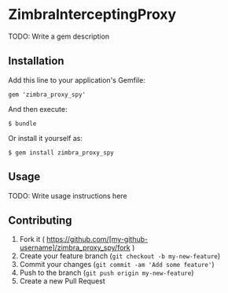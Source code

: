# ZimbraInterceptingProxy

TODO: Write a gem description

## Installation

Add this line to your application's Gemfile:

    gem 'zimbra_proxy_spy'

And then execute:

    $ bundle

Or install it yourself as:

    $ gem install zimbra_proxy_spy

## Usage

TODO: Write usage instructions here

## Contributing

1. Fork it ( https://github.com/[my-github-username]/zimbra_proxy_spy/fork )
2. Create your feature branch (`git checkout -b my-new-feature`)
3. Commit your changes (`git commit -am 'Add some feature'`)
4. Push to the branch (`git push origin my-new-feature`)
5. Create a new Pull Request
